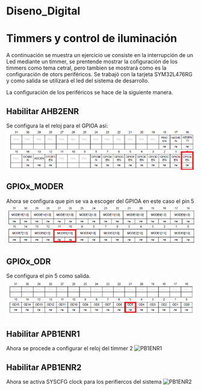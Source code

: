 # Diseno_Digital
# Timmers y control de iluminación 
A continuación se muestra un ejercicio ue consiste en la interrupción de un Led mediante un timmer, se prentende mostrar la cofiguración de los timmers como tema cetral, pero tambien se mostrará como es la configuración de otors periféricos.
Se trabajó con la tarjeta SYM32L476RG y como salida se utilizará el led del sistema de desarrollo.

La configuración de los periféricos se hace de la siguiente manera.

## Habilitar AHB2ENR
Se configura la el reloj para el GPIOA así:
![AHB2ENR](AHB2ENR.PNG)


## GPIOx_MODER
Ahora se configura que pin se va a escoger del GPIOA en este caso el pin 5
![GPIO_MODER](GPIO_MODER.PNG)


## GPIOx_ODR
Se configura el pin 5 como salida.
![GPIO_ODER](GPIO_ODER.PNG)

## Habilitar APB1ENR1
Ahora se procede a configurar el reloj del timmer 2
![PB1ENR1](PB1ENR1.PNG)

## Habilitar APB1ENR2
Ahora se activa SYSCFG clock para los perifiercos del sistema 
![PB1ENR2](PB1ENR2.PNG)

